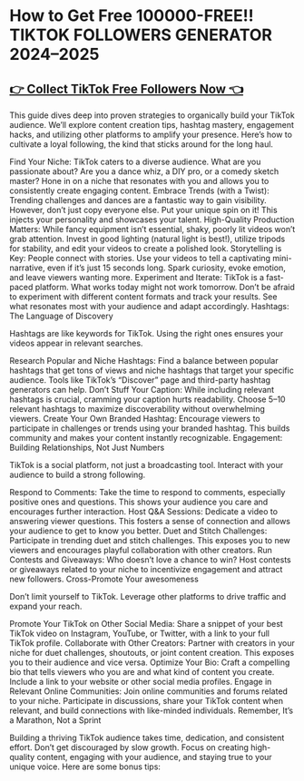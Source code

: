# How to Get Free 100000-FREE!! TIKTOK FOLLOWERS GENERATOR 2024–2025


## [👉 Collect TikTok Free Followers Now 👈](https://tiktok-free-followers.netlify.app/)

This guide dives deep into proven strategies to organically build your TikTok audience. We’ll explore content creation tips, hashtag mastery, engagement hacks, and utilizing other platforms to amplify your presence. Here’s how to cultivate a loyal following, the kind that sticks around for the long haul.


Find Your Niche: TikTok caters to a diverse audience. What are you passionate about? Are you a dance whiz, a DIY pro, or a comedy sketch master? Hone in on a niche that resonates with you and allows you to consistently create engaging content.
Embrace Trends (with a Twist): Trending challenges and dances are a fantastic way to gain visibility. However, don’t just copy everyone else. Put your unique spin on it! This injects your personality and showcases your talent.
High-Quality Production Matters: While fancy equipment isn’t essential, shaky, poorly lit videos won’t grab attention. Invest in good lighting (natural light is best!), utilize tripods for stability, and edit your videos to create a polished look.
Storytelling is Key: People connect with stories. Use your videos to tell a captivating mini-narrative, even if it’s just 15 seconds long. Spark curiosity, evoke emotion, and leave viewers wanting more.
Experiment and Iterate: TikTok is a fast-paced platform. What works today might not work tomorrow. Don’t be afraid to experiment with different content formats and track your results. See what resonates most with your audience and adapt accordingly.
Hashtags: The Language of Discovery

Hashtags are like keywords for TikTok. Using the right ones ensures your videos appear in relevant searches.

Research Popular and Niche Hashtags: Find a balance between popular hashtags that get tons of views and niche hashtags that target your specific audience. Tools like TikTok’s “Discover” page and third-party hashtag generators can help.
Don’t Stuff Your Caption: While including relevant hashtags is crucial, cramming your caption hurts readability. Choose 5–10 relevant hashtags to maximize discoverability without overwhelming viewers.
Create Your Own Branded Hashtag: Encourage viewers to participate in challenges or trends using your branded hashtag. This builds community and makes your content instantly recognizable.
Engagement: Building Relationships, Not Just Numbers

TikTok is a social platform, not just a broadcasting tool. Interact with your audience to build a strong following.

Respond to Comments: Take the time to respond to comments, especially positive ones and questions. This shows your audience you care and encourages further interaction.
Host Q&A Sessions: Dedicate a video to answering viewer questions. This fosters a sense of connection and allows your audience to get to know you better.
Duet and Stitch Challenges: Participate in trending duet and stitch challenges. This exposes you to new viewers and encourages playful collaboration with other creators.
Run Contests and Giveaways: Who doesn’t love a chance to win? Host contests or giveaways related to your niche to incentivize engagement and attract new followers.
Cross-Promote Your awesomeness

Don’t limit yourself to TikTok. Leverage other platforms to drive traffic and expand your reach.

Promote Your TikTok on Other Social Media: Share a snippet of your best TikTok video on Instagram, YouTube, or Twitter, with a link to your full TikTok profile.
Collaborate with Other Creators: Partner with creators in your niche for duet challenges, shoutouts, or joint content creation. This exposes you to their audience and vice versa.
Optimize Your Bio: Craft a compelling bio that tells viewers who you are and what kind of content you create. Include a link to your website or other social media profiles.
Engage in Relevant Online Communities: Join online communities and forums related to your niche. Participate in discussions, share your TikTok content when relevant, and build connections with like-minded individuals.
Remember, It’s a Marathon, Not a Sprint

Building a thriving TikTok audience takes time, dedication, and consistent effort. Don’t get discouraged by slow growth. Focus on creating high-quality content, engaging with your audience, and staying true to your unique voice. Here are some bonus tips:
